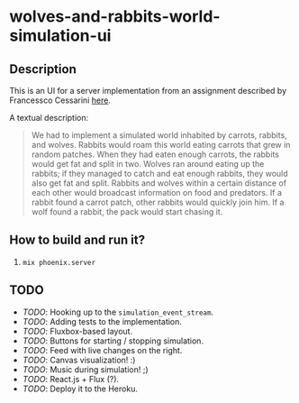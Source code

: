 # wolves-and-rabbits-world-simulation-ui

## Description

This is an UI for a server implementation from an assignment described by Francessco Cessarini [here](http://www.youtube.com/watch?v=d5G3P2iosmA).

A textual description:

> We had to implement a simulated world inhabited by carrots, rabbits, and wolves. Rabbits would roam this world eating carrots that grew in random patches. When they had eaten enough carrots, the rabbits would get fat and split in two. Wolves ran around eating up the rabbits; if they managed to catch and eat enough rabbits, they would also get fat and split. Rabbits and wolves within a certain distance of each other would broadcast information on food and predators. If a rabbit found a carrot patch, other rabbits would quickly join him. If a wolf found a rabbit, the pack would start chasing it.

## How to build and run it?

1. `mix phoenix.server`

## TODO

- *TODO*: Hooking up to the `simulation_event_stream`.
- *TODO*: Adding tests to the implementation.
- *TODO*: Fluxbox-based layout.
- *TODO*: Buttons for starting / stopping simulation.
- *TODO*: Feed with live changes on the right.
- *TODO*: Canvas visualization! :)
- *TODO*: Music during simulation! ;)
- *TODO*: React.js + Flux (?).
- *TODO*: Deploy it to the Heroku.
